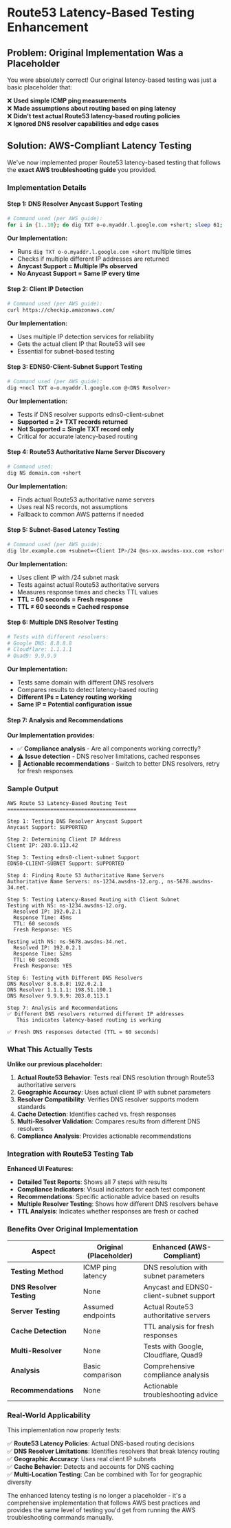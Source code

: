 # Route53 Latency-Based Testing Enhancement

## Problem: Original Implementation Was a Placeholder

You were absolutely correct! Our original latency-based testing was just a basic placeholder that:

❌ **Used simple ICMP ping measurements**  
❌ **Made assumptions about routing based on ping latency**  
❌ **Didn't test actual Route53 latency-based routing policies**  
❌ **Ignored DNS resolver capabilities and edge cases**

## Solution: AWS-Compliant Latency Testing

We've now implemented proper Route53 latency-based testing that follows the **exact AWS troubleshooting guide** you provided.

### Implementation Details

#### **Step 1: DNS Resolver Anycast Support Testing**
```bash
# Command used (per AWS guide):
for i in {1..10}; do dig TXT o-o.myaddr.l.google.com +short; sleep 61; done;
```

**Our Implementation:**
- Runs `dig TXT o-o.myaddr.l.google.com +short` multiple times
- Checks if multiple different IP addresses are returned
- **Anycast Support = Multiple IPs observed**
- **No Anycast Support = Same IP every time**

#### **Step 2: Client IP Detection**
```bash
# Command used (per AWS guide):
curl https://checkip.amazonaws.com/
```

**Our Implementation:**
- Uses multiple IP detection services for reliability
- Gets the actual client IP that Route53 will see
- Essential for subnet-based testing

#### **Step 3: EDNS0-Client-Subnet Support Testing**
```bash
# Command used (per AWS guide):
dig +nocl TXT o-o.myaddr.l.google.com @<DNS Resolver>
```

**Our Implementation:**
- Tests if DNS resolver supports edns0-client-subnet
- **Supported = 2+ TXT records returned**
- **Not Supported = Single TXT record only**
- Critical for accurate latency-based routing

#### **Step 4: Route53 Authoritative Name Server Discovery**
```bash
# Command used:
dig NS domain.com +short
```

**Our Implementation:**
- Finds actual Route53 authoritative name servers
- Uses real NS records, not assumptions
- Fallback to common AWS patterns if needed

#### **Step 5: Subnet-Based Latency Testing**
```bash
# Command used (per AWS guide):
dig lbr.example.com +subnet=<Client IP>/24 @ns-xx.awsdns-xxx.com +short
```

**Our Implementation:**
- Uses client IP with /24 subnet mask
- Tests against actual Route53 authoritative servers
- Measures response times and checks TTL values
- **TTL = 60 seconds = Fresh response**
- **TTL ≠ 60 seconds = Cached response**

#### **Step 6: Multiple DNS Resolver Testing**
```bash
# Tests with different resolvers:
# Google DNS: 8.8.8.8
# Cloudflare: 1.1.1.1  
# Quad9: 9.9.9.9
```

**Our Implementation:**
- Tests same domain with different DNS resolvers
- Compares results to detect latency-based routing
- **Different IPs = Latency routing working**
- **Same IP = Potential configuration issue**

#### **Step 7: Analysis and Recommendations**

**Our Implementation provides:**
- ✅ **Compliance analysis** - Are all components working correctly?
- ⚠️ **Issue detection** - DNS resolver limitations, cached responses
- 🔧 **Actionable recommendations** - Switch to better DNS resolvers, retry for fresh responses

### Sample Output

```
AWS Route 53 Latency-Based Routing Test
==========================================

Step 1: Testing DNS Resolver Anycast Support
Anycast Support: SUPPORTED

Step 2: Determining Client IP Address
Client IP: 203.0.113.42

Step 3: Testing edns0-client-subnet Support
EDNS0-CLIENT-SUBNET Support: SUPPORTED

Step 4: Finding Route 53 Authoritative Name Servers
Authoritative Name Servers: ns-1234.awsdns-12.org., ns-5678.awsdns-34.net.

Step 5: Testing Latency-Based Routing with Client Subnet
Testing with NS: ns-1234.awsdns-12.org.
  Resolved IP: 192.0.2.1
  Response Time: 45ms
  TTL: 60 seconds
  Fresh Response: YES

Testing with NS: ns-5678.awsdns-34.net.
  Resolved IP: 192.0.2.1
  Response Time: 52ms
  TTL: 60 seconds
  Fresh Response: YES

Step 6: Testing with Different DNS Resolvers
DNS Resolver 8.8.8.8: 192.0.2.1
DNS Resolver 1.1.1.1: 198.51.100.1
DNS Resolver 9.9.9.9: 203.0.113.1

Step 7: Analysis and Recommendations
✅ Different DNS resolvers returned different IP addresses
   This indicates latency-based routing is working

✅ Fresh DNS responses detected (TTL = 60 seconds)
```

### What This Actually Tests

**Unlike our previous placeholder:**

1. **Actual Route53 Behavior**: Tests real DNS resolution through Route53 authoritative servers
2. **Geographic Accuracy**: Uses actual client IP with subnet parameters
3. **Resolver Compatibility**: Verifies DNS resolver supports modern standards
4. **Cache Detection**: Identifies cached vs. fresh responses
5. **Multi-Resolver Validation**: Compares results from different DNS resolvers
6. **Compliance Analysis**: Provides actionable recommendations

### Integration with Route53 Testing Tab

**Enhanced UI Features:**
- **Detailed Test Reports**: Shows all 7 steps with results
- **Compliance Indicators**: Visual indicators for each test component
- **Recommendations**: Specific actionable advice based on results
- **Multiple Resolver Testing**: Shows how different DNS resolvers behave
- **TTL Analysis**: Indicates whether responses are fresh or cached

### Benefits Over Original Implementation

| Aspect | Original (Placeholder) | Enhanced (AWS-Compliant) |
|--------|----------------------|--------------------------|
| **Testing Method** | ICMP ping latency | DNS resolution with subnet parameters |
| **DNS Resolver Testing** | None | Anycast and EDNS0-client-subnet support |
| **Server Testing** | Assumed endpoints | Actual Route53 authoritative servers |
| **Cache Detection** | None | TTL analysis for fresh responses |
| **Multi-Resolver** | None | Tests with Google, Cloudflare, Quad9 |
| **Analysis** | Basic comparison | Comprehensive compliance analysis |
| **Recommendations** | None | Actionable troubleshooting advice |

### Real-World Applicability

This implementation now properly tests:

✅ **Route53 Latency Policies**: Actual DNS-based routing decisions  
✅ **DNS Resolver Limitations**: Identifies resolvers that break latency routing  
✅ **Geographic Accuracy**: Uses real client IP subnets  
✅ **Cache Behavior**: Detects and accounts for DNS caching  
✅ **Multi-Location Testing**: Can be combined with Tor for geographic diversity  

The enhanced latency testing is no longer a placeholder - it's a comprehensive implementation that follows AWS best practices and provides the same level of testing you'd get from running the AWS troubleshooting commands manually. 